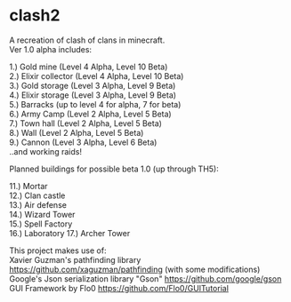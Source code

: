 # clash2
A recreation of clash of clans in minecraft.      
Ver 1.0 alpha includes:   
   
1.) Gold mine (Level 4 Alpha, Level 10 Beta)   
2.) Elixir collector (Level 4 Alpha, Level 10 Beta)   
3.) Gold storage (Level 3 Alpha, Level 9 Beta)   
4.) Elixir storage (Level 3 Alpha, Level 9 Beta)   
5.) Barracks (up to level 4 for alpha, 7 for beta)   
6.) Army Camp (Level 2 Alpha, Level 5 Beta)   
7.) Town hall (Level 2 Alpha, Level 5 Beta)   
8.) Wall (Level 2 Alpha, Level 5 Beta)   
9.) Cannon (Level 3 Alpha, Level 6 Beta)   
..and working raids!   

Planned buildings for possible beta 1.0 (up through TH5):   
   
11.) Mortar   
12.) Clan castle   
13.) Air defense   
14.) Wizard Tower   
15.) Spell Factory   
16.) Laboratory
17.) Archer Tower
      
This project makes use of:   
Xavier Guzman's pathfinding library https://github.com/xaguzman/pathfinding (with some modifications)   
Google's Json serialization library "Gson" https://github.com/google/gson   
GUI Framework by Flo0 https://github.com/Flo0/GUITutorial   
   
